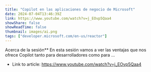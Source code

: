 ```yaml
---
title: "Copilot en las aplicaciones de negocio de Microsoft"
date: 2024-07-04T13:46:39Z
link: https://www.youtube.com/watch?v=j_EOvp5Qaa4
showShare: false
showReadTime: false
thumbnail: images/ai.png
tags: ["developer.microsoft.com/en-us/reactor"]
---
```

Acerca de la sesión** En esta sesión vamos a ver las ventajas que nos ofrece Copilot tanto para desarrolladores como para ...

- Link to article: https://www.youtube.com/watch?v=j_EOvp5Qaa4